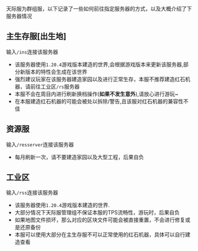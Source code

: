 天际服为群组服，以下记录了一些如何前往指定服务器的方式，以及大概介绍了下服务器情况

## 主生存服[出生地]
输入`/ins`连接该服务器  
* 该服务器使用`1.20.4`游戏版本建造的世界,会根据游戏版本来更新该服务器,部分新版本的特性会生成在该世界
* 强烈建议玩家在该服务器建造家园以及进行正常生存，本服不推荐建造红石机器，请前往工业区`/rs`服务器
* 本服不会在周目内进行刷新换档操作(**如果不发生意外**),请放心进行游玩~
* 在本服建造红石机器的可能会被处以拆除/警告,且该服对红石机器的兼容性不佳
## 资源服
输入`/resserver`连接该服务器  
* 每月刷新一次，请不要建造家园以及大型工程，后果自负
## 工业区
输入`/rss`连接该服务器
* 该服务器使用`1.20.4`游戏版本建造的世界.
* 大部分情况下天际服管理组不保证本服的TPS流畅性，游玩时，后果自负
* 如果地图文件损坏，那么对应的区块文件可能会被直接重置，不会进行修复或是还原备份
* 本服可以使用大部分在主生存服不可以正常使用的红石机器，具体可以自行建造查看